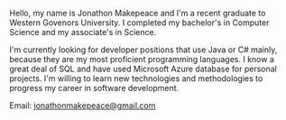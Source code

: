 

<!---
makepeacej/makepeacej is a ✨ special ✨ repository because its `README.md` (this file) appears on your GitHub profile.
You can click the Preview link to take a look at your changes.
--->

Hello, my name is Jonathon Makepeace and I'm a recent graduate to Western Govenors University. I completed my bachelor's in Computer Science and my associate's
  in Science. 
  
I'm currently looking for developer positions that use Java or C# mainly, because they are my most proficient programming languages. I know a great deal of SQL
  and have used Microsoft Azure database for personal projects. I'm willing to learn new technologies and methodologies to progress my career in software development.  

Email: jonathonmakepeace@gmail.com
